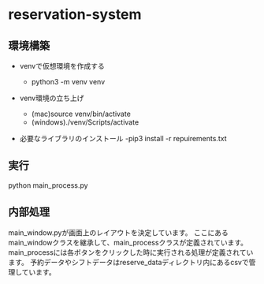 # reservation-system

## 環境構築
* venvで仮想環境を作成する 
    - python3 -m venv venv

* venv環境の立ち上げ
    - (mac)source venv/bin/activate
    - (windows)./venv/Scripts/activate

* 必要なライブラリのインストール
    -pip3 install -r repuirements.txt

## 実行
python main_process.py

## 内部処理
main_window.pyが画面上のレイアウトを決定しています。
ここにあるmain_windowクラスを継承して、main_processクラスが定義されています。
main_processには各ボタンをクリックした時に実行される処理が定義されています。
予約データやシフトデータはreserve_dataディレクトリ内にあるcsvで管理しています。